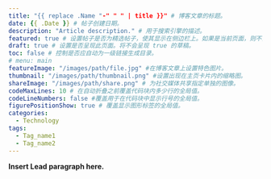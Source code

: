 ```yaml
---
title: "{{ replace .Name "-" " " | title }}" # 博客文章的标题。
date: {{ .Date }} # 帖子创建日期。
description: "Article description." # 用于搜索引擎的描述。
featured: true # 设置帖子是否为精选帖子，使其显示在侧边栏上。如果是当前页面，则不会在侧边栏中列出精选帖子
draft: true # 设置是否呈现此页面。将不会呈现 true 的草稿。
toc: false # 控制是否应自动为一级链接生成目录。
# menu: main
featureImage: "/images/path/file.jpg" #在博客文章上设置特色图片。
thumbnail: "/images/path/thumbnail.png" #设置出现在主页卡片内的缩略图。
shareImage: "/images/path/share.png" # 为社交媒体共享指定单独的图像。
codeMaxLines: 10 # 在自动折叠之前覆盖代码块内多少行的全局值。
codeLineNumbers: false #覆盖用于在代码块中显示行号的全局值。
figurePositionShow: true # 覆盖显示图形标签的全局值。
categories:
  - Technology
tags:
  - Tag_name1
  - Tag_name2
---
```


**Insert Lead paragraph here.**